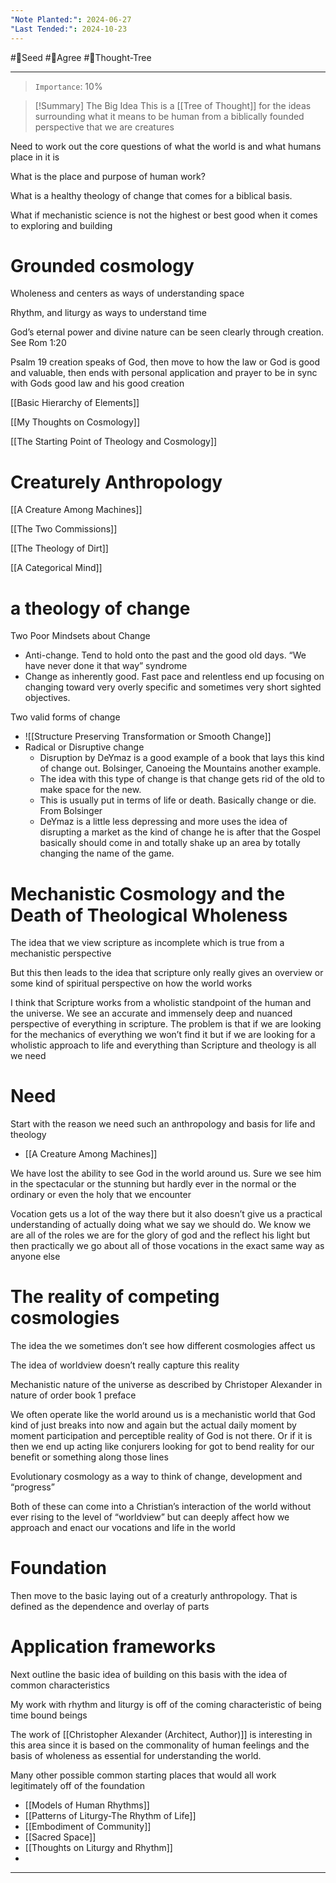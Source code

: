 ```yaml
---
"Note Planted:": 2024-06-27
"Last Tended:": 2024-10-23
---
```

#🌱Seed  #🙂Agree #🌳Thought-Tree
****
> `Importance`: 10%
 
>[!Summary] The Big Idea
> This is a [[Tree of Thought]] for the ideas surrounding what it means to be human from a biblically founded perspective that we are creatures 

Need to work out the core questions of what the world is and what humans place in it is 

What is the place and purpose of human work?

What is a healthy theology of change that comes for a biblical basis. 

What if mechanistic science is not the highest or best good when it comes to exploring and building 


# Grounded cosmology
Wholeness and centers as ways of understanding space 

Rhythm, and liturgy as ways to understand time 

God’s eternal power and divine nature can be seen clearly through creation. See Rom 1:20

Psalm 19 creation speaks of God, then move to how the law or God is good and valuable, then ends with personal application and prayer to be in sync with Gods good law and his good creation 



[[Basic Hierarchy of Elements]]

[[My Thoughts on Cosmology]]

[[The Starting Point of Theology and Cosmology]]

# Creaturely Anthropology 
[[A Creature Among Machines]]

[[The Two Commissions]]

[[The Theology of Dirt]]

[[A Categorical Mind]]
# a theology of change 

Two Poor Mindsets about Change
- Anti-change. Tend to hold onto the past and the good old days. “We have never done it that way” syndrome 
- Change as inherently good. Fast pace and relentless end up focusing on changing toward very overly specific and sometimes very short sighted objectives. 

Two valid forms of change 
- ![[Structure Preserving Transformation or Smooth Change]]
- Radical or Disruptive change 
	- Disruption by DeYmaz is a good example of a book that lays this kind of change out. Bolsinger, Canoeing the Mountains another example.
	- The idea with this type of change is that change gets rid of the old to make space for the new. 
	- This is usually put in terms of life or death. Basically change or die. From Bolsinger
	- DeYmaz is a little less depressing and more uses the idea of disrupting a market as the kind of change he is after that the Gospel basically should come in and totally shake up an area by totally changing the name of the game. 

# Mechanistic Cosmology and the Death of Theological Wholeness 

The idea that we view scripture as incomplete which is true from a mechanistic perspective 

But this then leads to the idea that scripture only really gives an overview or some kind of spiritual perspective on how the world works 

I think that Scripture works from a wholistic standpoint of the human and the universe. We see an accurate and immensely deep and nuanced perspective of everything in scripture. The problem is that if we are looking for the mechanics of everything we won’t find it but if we are looking for a wholistic approach to life and everything than Scripture and theology is all we need 

# Need 
Start with the reason we need such an anthropology and basis for life and theology 
- [[A Creature Among Machines]]

We have lost the ability to see God in the world around us. Sure we see him in the spectacular or the stunning but hardly ever in the normal or the ordinary or even the holy that we encounter 

Vocation gets us a lot of the way there but it also doesn’t give us a practical understanding of actually doing what we say we should do. We know we are all of the roles we are for the glory of god and the reflect his light but then practically we go about all of those vocations in the exact same way as anyone else 


# The reality of competing cosmologies 

The idea the we sometimes don’t see how different cosmologies affect us 

The idea of worldview doesn’t really capture this reality 

Mechanistic nature of the universe as described by Christoper Alexander in nature of order book 1 preface 

We often operate like the world around us is a mechanistic world that God kind of just breaks into now and again but the actual daily moment by moment participation and perceptible reality of God is not there. Or if it is then we end up acting like conjurers looking for got to bend reality for our benefit or something along those lines 

Evolutionary cosmology as a way to think of change, development and “progress”

Both of these can come into a Christian’s interaction of the world without ever rising to the level of “worldview” but can deeply affect how we approach and enact our vocations and life in the world 

# Foundation
Then move to the basic laying out of a creaturly anthropology. That is defined as the dependence and overlay of parts 

# Application frameworks 
Next outline the basic idea of building on this basis with the idea of common characteristics 

My work with rhythm and liturgy is off of the coming characteristic of being time bound beings 

The work of [[Christopher Alexander (Architect, Author)]] is interesting in this area since it is based on the commonality of human feelings and the basis of wholeness as essential for understanding the world. 

Many other possible common starting places that would all work legitimately off of the foundation 


- [[Models of Human Rhythms]]
- [[Patterns of Liturgy-The Rhythm of Life]]
- [[Embodiment of Community]]
- [[Sacred Space]]
- [[Thoughts on Liturgy and Rhythm]]
- 

****

